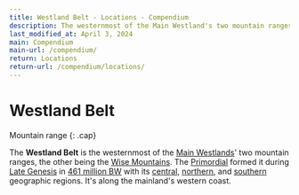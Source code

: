 ```yaml
---
title: Westland Belt - Locations - Compendium
description: The westernmost of the Main Westland's two mountain ranges
last_modified_at: April 3, 2024
main: Compendium
main-url: /compendium/
return: Locations
return-url: /compendium/locations/
---
```


# Westland Belt
Mountain range
{: .cap}

The **Westland Belt** is the westernmost of the [Main Westlands](/compendium/locations/main-westlands/)' two mountain ranges, the other being the [Wise Mountains](/compendium/locations/wise-mountains/). The [Primordial](/compendium/creatures/primordial/) formed it during [Late Genesis](/compendium/events/genesis/#late-genesis) in [461 million BW](/compendium/events/genesis/#461-million-bw) with its [central](/compendium/locations/central-belt/), [northern](/compendium/locations/northern-belt/), and [southern](/compendium/locations/southern-belt/) geographic regions. It's along the mainland's western coast.